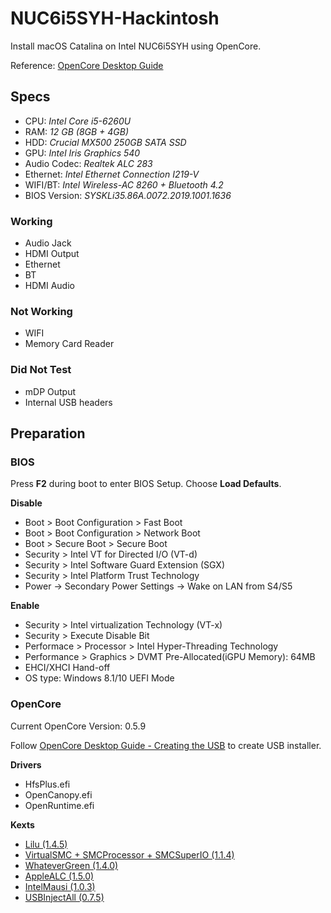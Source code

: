 # NUC6i5SYH-Hackintosh
Install macOS Catalina on Intel NUC6i5SYH using OpenCore.

Reference: [OpenCore Desktop Guide](https://dortania.github.io/OpenCore-Desktop-Guide/)

## Specs
- CPU: *Intel Core i5-6260U*
- RAM: *12 GB (8GB + 4GB)*
- HDD: *Crucial MX500 250GB SATA SSD*
- GPU: *Intel Iris Graphics 540*
- Audio Codec: *Realtek ALC 283*
- Ethernet: *Intel Ethernet Connection I219-V*
- WIFI/BT: *Intel Wireless-AC 8260 + Bluetooth 4.2*
- BIOS Version: *SYSKLi35.86A.0072.2019.1001.1636*

### Working
- Audio Jack
- HDMI Output
- Ethernet
- BT
- HDMI Audio
### Not Working
- WIFI
- Memory Card Reader
### Did Not Test
- mDP Output
- Internal USB headers

## Preparation
### BIOS
Press **F2** during boot to enter BIOS Setup. Choose **Load Defaults**.

**Disable**
- Boot > Boot Configuration > Fast Boot
- Boot > Boot Configuration > Network Boot
- Boot > Secure Boot > Secure Boot
- Security > Intel VT for Directed I/O (VT-d)
- Security > Intel Software Guard Extension (SGX)
- Security > Intel Platform Trust Technology
- Power -> Secondary Power Settings -> Wake on LAN from S4/S5
 
**Enable**
- Security > Intel virtualization Technology (VT-x)
- Security > Execute Disable Bit
- Performace > Processor > Intel Hyper-Threading Technology
- Performance > Graphics > DVMT Pre-Allocated(iGPU Memory): 64MB
- EHCI/XHCI Hand-off
- OS type: Windows 8.1/10 UEFI Mode

### OpenCore
Current OpenCore Version: 0.5.9

Follow [OpenCore Desktop Guide - Creating the USB](https://dortania.github.io/OpenCore-Desktop-Guide/installer-guide/) to create USB installer.

**Drivers**
- HfsPlus.efi
- OpenCanopy.efi
- OpenRuntime.efi

**Kexts**
- [Lilu (1.4.5)](https://github.com/acidanthera/Lilu/releases)
- [VirtualSMC + SMCProcessor + SMCSuperIO (1.1.4)](https://github.com/acidanthera/VirtualSMC/releases)
- [WhateverGreen (1.4.0)](https://github.com/acidanthera/WhateverGreen/releases)
- [AppleALC (1.5.0)](https://github.com/acidanthera/AppleALC/releases)
- [IntelMausi (1.0.3)](https://github.com/acidanthera/IntelMausi/releases)
- [USBInjectAll (0.7.5)](https://github.com/Sniki/OS-X-USB-Inject-All/releases)


